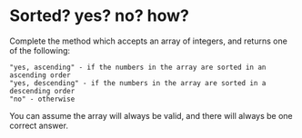 # Sorted? yes? no? how?

Complete the method which accepts an array of integers, and returns one of the following:

    "yes, ascending" - if the numbers in the array are sorted in an ascending order
    "yes, descending" - if the numbers in the array are sorted in a descending order
    "no" - otherwise

You can assume the array will always be valid, and there will always be one correct answer.